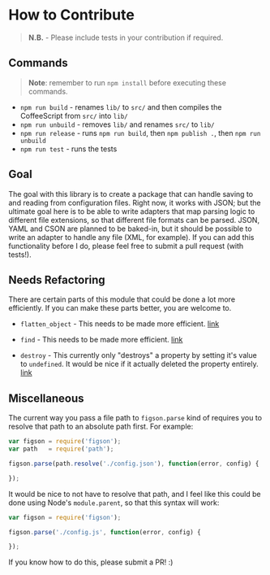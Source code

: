How to Contribute
=================

> **N.B.** - Please include tests in your contribution if required.

Commands
--------

> **Note**: remember to run `npm install` before executing these commands.

- `npm run build` - renames `lib/` to `src/` and then compiles the CoffeeScript
  from `src/` into `lib/`
- `npm run unbuild` - removes `lib/` and renames `src/` to `lib/`
- `npm run release` - runs `npm run build`, then `npm publish .`, then `npm run unbuild`
- `npm run test` - runs the tests

Goal
----

The goal with this library is to create a package that can handle saving to
and reading from configuration files. Right now, it works with JSON; but the
ultimate goal here is to be able to write adapters that map parsing logic
to different file extensions, so that different file formats can be parsed. JSON,
YAML and CSON are planned to be baked-in, but it should be possible to write
an adapter to handle any file (XML, for example). If you can add this functionality
before I do, please feel free to submit a pull request (with tests!).

Needs Refactoring
-----------------

There are certain parts of this module that could be done a lot more efficiently.
If you can make these parts better, you are welcome to.

- `flatten_object` - This needs to be made more efficient.
  [link](https://github.com/declandewet/figson/blob/master/lib/util.coffee#L8-L21)

- `find` - This needs to be made more efficient.
  [link](https://github.com/declandewet/figson/blob/master/lib/config.coffee#L27-L34)

- `destroy` - This currently only "destroys" a property by setting it's value
  to `undefined`. It would be nice if it actually deleted the property entirely.
  [link](https://github.com/declandewet/figson/blob/master/lib/config.coffee#L86-L89)

Miscellaneous
-------------

The current way you pass a file path to `figson.parse` kind of requires you
to resolve that path to an absolute path first. For example:

```javascript
var figson = require('figson');
var path   = require('path');

figson.parse(path.resolve('./config.json'), function(error, config) {

});
```

It would be nice to not have to resolve that path, and I feel like this could
be done using Node's `module.parent`, so that this syntax will work:

```javascript
var figson = require('figson');

figson.parse('./config.js', function(error, config) {

});
```

If you know how to do this, please submit a PR! :)
